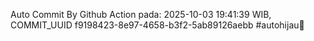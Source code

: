 Auto Commit By Github Action pada: 2025-10-03 19:41:39 WIB, COMMIT_UUID f9198423-8e97-4658-b3f2-5ab89126aebb #autohijau🗿
